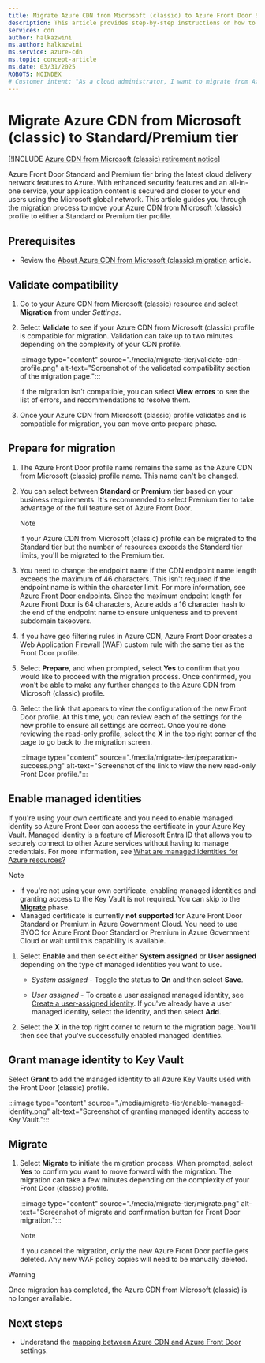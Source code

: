 ```yaml
---
title: Migrate Azure CDN from Microsoft (classic) to Azure Front Door Standard or Premium tier
description: This article provides step-by-step instructions on how to migrate from an Azure CDN from Microsoft (classic) profile to an Azure Front Door Standard or Premium tier profile.
services: cdn
author: halkazwini
ms.author: halkazwini
ms.service: azure-cdn
ms.topic: concept-article
ms.date: 03/31/2025
ROBOTS: NOINDEX
# Customer intent: "As a cloud administrator, I want to migrate from Azure CDN from Microsoft (classic) to Azure Front Door Standard or Premium tier, so that I can leverage enhanced security features and improved performance for my application content delivery."
---
```


# Migrate Azure CDN from Microsoft (classic) to Standard/Premium tier

[!INCLUDE [Azure CDN from Microsoft (classic) retirement notice](../../includes/cdn-classic-retirement.md)]

Azure Front Door Standard and Premium tier bring the latest cloud delivery network features to Azure. With enhanced security features and an all-in-one service, your application content is secured and closer to your end users using the Microsoft global network. This article guides you through the migration process to move your Azure CDN from Microsoft (classic) profile to either a Standard or Premium tier profile.

## Prerequisites

* Review the [About Azure CDN from Microsoft (classic) migration](tier-migration.md) article.

## Validate compatibility

1. Go to your Azure CDN from Microsoft (classic) resource and select **Migration** from under *Settings*.

1. Select **Validate** to see if your Azure CDN from Microsoft (classic) profile is compatible for migration. Validation can take up to two minutes depending on the complexity of your CDN profile.

    :::image type="content" source="./media/migrate-tier/validate-cdn-profile.png" alt-text="Screenshot of the validated compatibility section of the migration page.":::

    If the migration isn't compatible, you can select **View errors** to see the list of errors, and recommendations to resolve them.

1. Once your Azure CDN from Microsoft (classic) profile validates and is compatible for migration, you can move onto prepare phase.

## Prepare for migration

1. The Azure Front Door profile name remains the same as the Azure CDN from Microsoft (classic) profile name. This name can't be changed.

1. You can select between **Standard** or **Premium** tier based on your business requirements. It's recommended to select Premium tier to take advantage of the full feature set of Azure Front Door.

    > [!NOTE]
    > If your Azure CDN from Microsoft (classic) profile can be migrated to the Standard tier but the number of resources exceeds the Standard tier limits, you'll be migrated to the Premium tier.

1. You need to change the endpoint name if the CDN endpoint name length exceeds the maximum of 46 characters. This isn't required if the endpoint name is within the character limit. For more information, see [Azure Front Door endpoints](../frontdoor/endpoint.md). Since the maximum endpoint length for Azure Front Door is 64 characters, Azure adds a 16 character hash to the end of the endpoint name to ensure uniqueness and to prevent subdomain takeovers.

1. If you have geo filtering rules in Azure CDN, Azure Front Door creates a Web Application Firewall (WAF) custom rule with the same tier as the Front Door profile.

1. Select **Prepare**, and when prompted, select **Yes** to confirm that you would like to proceed with the migration process. Once confirmed, you won't be able to make any further changes to the Azure CDN from Microsoft (classic) profile.

1. Select the link that appears to view the configuration of the new Front Door profile. At this time, you can review each of the settings for the new profile to ensure all settings are correct. Once you're done reviewing the read-only profile, select the **X** in the top right corner of the page to go back to the migration screen.

    :::image type="content" source="./media/migrate-tier/preparation-success.png" alt-text="Screenshot of the link to view the new read-only Front Door profile.":::

## Enable managed identities

If you're using your own certificate and you need to enable managed identity so Azure Front Door can access the certificate in your Azure Key Vault. Managed identity is a feature of Microsoft Entra ID that allows you to securely connect to other Azure services without having to manage credentials. For more information, see [What are managed identities for Azure resources?](..//active-directory/managed-identities-azure-resources/overview.md)

> [!NOTE]
> * If you're not using your own certificate, enabling managed identities and granting access to the Key Vault is not required. You can skip to the [**Migrate**](#migrate) phase.
> * Managed certificate is currently **not supported** for Azure Front Door Standard or Premium in Azure Government Cloud. You need to use BYOC for Azure Front Door Standard or Premium in Azure Government Cloud or wait until this capability is available.

1. Select **Enable** and then select either **System assigned** or **User assigned** depending on the type of managed identities you want to use.

    * *System assigned* - Toggle the status to **On** and then select **Save**.

    * *User assigned* - To create a user assigned managed identity, see [Create a user-assigned identity](../active-directory/managed-identities-azure-resources/how-manage-user-assigned-managed-identities.md). If you've already have a user managed identity, select the identity, and then select **Add**.

1. Select the **X** in the top right corner to return to the migration page. You'll then see that you've successfully enabled managed identities.

## Grant manage identity to Key Vault

Select **Grant** to add the managed identity to all Azure Key Vaults used with the Front Door (classic) profile.

:::image type="content" source="./media/migrate-tier/enable-managed-identity.png" alt-text="Screenshot of granting managed identity access to Key Vault.":::

## Migrate

1. Select **Migrate** to initiate the migration process. When prompted, select **Yes** to confirm you want to move forward with the migration. The migration can take a few minutes depending on the complexity of your Front Door (classic) profile.

    :::image type="content" source="./media/migrate-tier/migrate.png" alt-text="Screenshot of migrate and confirmation button for Front Door migration.":::

    > [!NOTE]
    > If you cancel the migration, only the new Azure Front Door profile gets deleted. Any new WAF policy copies will need to be manually deleted.

> [!WARNING]
> Once migration has completed, the Azure CDN from Microsoft (classic) is no longer available.

## Next steps

* Understand the [mapping between Azure CDN and Azure Front Door](tier-migration.md#resource-mapping-after-migration) settings.
